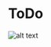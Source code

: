 # ToDo

![alt text](https://raw.githubusercontent.com/orxanigidov/ToDo/master/screenshot/image.png)

